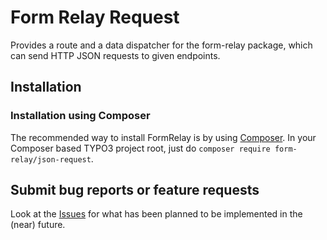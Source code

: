 Form Relay Request
==================

Provides a route and a data dispatcher for the form-relay package, which can send HTTP JSON requests to given endpoints.

## Installation

### Installation using Composer

The recommended way to install FormRelay is by using [Composer](https://getcomposer.org).
In your Composer based TYPO3 project root, just do `composer require form-relay/json-request`.

## Submit bug reports or feature requests

Look at the [Issues](https://github.com/form-relay/json-request/issues) for what has been planned to be implemented in the (near) future.
